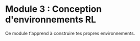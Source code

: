 # Module 3 : Conception d'environnements RL

Ce module t'apprend à construire tes propres environnements.